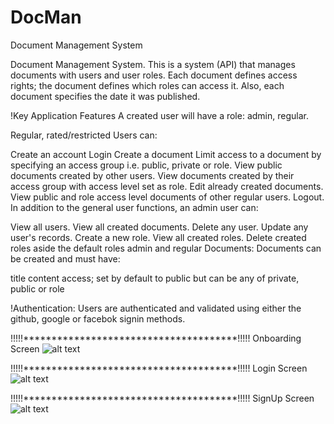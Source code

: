# DocMan
Document Management System

Document Management System. This is a system (API) that manages documents with users and user roles. Each document defines access rights; the document defines which roles can access it. Also, each document specifies the date it was published.

!Key Application Features
A created user will have a role: admin, regular.

Regular, rated/restricted Users can:

Create an account
Login
Create a document
Limit access to a document by specifying an access group i.e. public, private or role.
View public documents created by other users.
View documents created by their access group with access level set as role.
Edit already created documents.
View public and role access level documents of other regular users.
Logout.
In addition to the general user functions, an admin user can:

View all users.
View all created documents.
Delete any user.
Update any user's records.
Create a new role.
View all created roles.
Delete created roles aside the default roles admin and regular
Documents: Documents can be created and must have:

title
content
access; set by default to public but can be any of private, public or role

!Authentication: Users are authenticated and validated using either the github, google or facebok signin methods.

!!!!!**************************************!!!!!
Onboarding Screen
![alt text](https://res.cloudinary.com/dyuuulmg0/image/upload/c_scale,w_375/v1561296051/Simulator_Screen_Shot_-_iPhone_Xs_-_2019-06-23_at_13.27.45.png)

!!!!!**************************************!!!!!
Login Screen
![alt text](https://res.cloudinary.com/dyuuulmg0/image/upload/c_scale,w_375/v1561296043/Simulator_Screen_Shot_-_iPhone_Xs_-_2019-06-23_at_13.27.58.png)

!!!!!**************************************!!!!!
SignUp Screen
![alt text](https://res.cloudinary.com/dyuuulmg0/image/upload/c_scale,w_375/v1561296170/Simulator_Screen_Shot_-_iPhone_Xs_-_2019-06-23_at_14.22.34.png)
